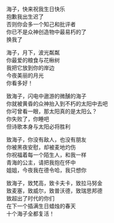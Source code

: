 海子，快来祝我生日快乐  
抱歉我出生迟了  
否则你会多一个知己和批评者  
你已不是众神创造物中最易朽的了  
换我了  
  
海子，月下，波光粼粼  
你最爱的粮食与花楸树  
我把它放到你的岸边  
今夜美丽的月光  
你看多好！  
  
致海子，闪电中遨游的微醺的海子  
你就被黄昏的众神抬入到不朽的太阳中去吧   
你可曾看一眼，那太阳真的是太阳么？  
你失败了，你睡吧   
但诗歌本身与太阳必将胜利  
  
致海子，你没有敌人，也没有朋友  
你被黑夜安慰，却被麦地灼伤  
你祝福着每一个陌生人，和我一样  
青海的公主，请把我抱在怀中  
姐姐，今夜我在德令哈，我只想你  
  
致海子，致梵高，致卡夫卡，致拉马努金  
致麦塞，致威尔，致普沃德，致瑞思邦德  
致超出了时代的你们  
在下一个插满生日蜡烛的春天  
十个海子全都复活！  
